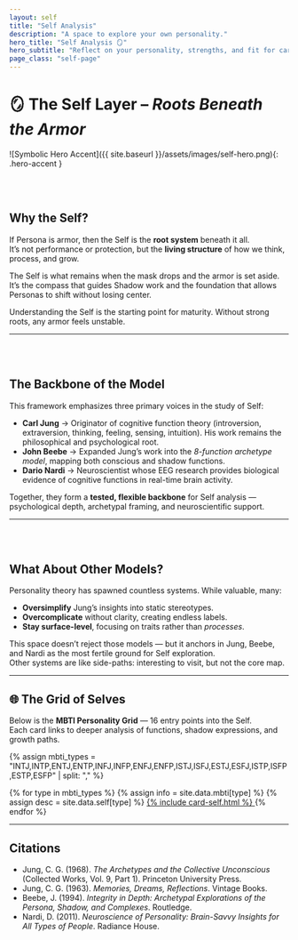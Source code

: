 ```yaml
---
layout: self
title: "Self Analysis"
description: "A space to explore your own personality."
hero_title: "Self Analysis 🪞"
hero_subtitle: "Reflect on your personality, strengths, and fit for career path."
page_class: "self-page"
---
```

# 🪞 The Self Layer – *Roots Beneath the Armor*

![Symbolic Hero Accent]({{ site.baseurl }}/assets/images/self-hero.png){: .hero-accent }

<br><br>
## Why the Self?
If Persona is armor, then the Self is the **root system** beneath it all.  
It’s not performance or protection, but the **living structure** of how we think, process, and grow.  

The Self is what remains when the mask drops and the armor is set aside.  
It’s the compass that guides Shadow work and the foundation that allows Personas to shift without losing center.  

Understanding the Self is the starting point for maturity. Without strong roots, any armor feels unstable.

---

<br><br>
## The Backbone of the Model
This framework emphasizes three primary voices in the study of Self:

- **Carl Jung** → Originator of cognitive function theory (introversion, extraversion, thinking, feeling, sensing, intuition). His work remains the philosophical and psychological root.  
- **John Beebe** → Expanded Jung’s work into the *8-function archetype model*, mapping both conscious and shadow functions.  
- **Dario Nardi** → Neuroscientist whose EEG research provides biological evidence of cognitive functions in real-time brain activity.  

Together, they form a **tested, flexible backbone** for Self analysis — psychological depth, archetypal framing, and neuroscientific support.

---

<br><br>
## What About Other Models?
Personality theory has spawned countless systems. While valuable, many:  
- **Oversimplify** Jung’s insights into static stereotypes.  
- **Overcomplicate** without clarity, creating endless labels.  
- **Stay surface-level**, focusing on traits rather than *processes*.  

This space doesn’t reject those models — but it anchors in Jung, Beebe, and Nardi as the most fertile ground for Self exploration.  
Other systems are like side-paths: interesting to visit, but not the core map.

---

## 🌐 The Grid of Selves
Below is the **MBTI Personality Grid** — 16 entry points into the Self.  
Each card links to deeper analysis of functions, shadow expressions, and growth paths.

<div class="grid">
  {% assign mbti_types = "INTJ,INTP,ENTJ,ENTP,INFJ,INFP,ENFJ,ENFP,ISTJ,ISFJ,ESTJ,ESFJ,ISTP,ISFP,ESTP,ESFP" | split: "," %}

  {% for type in mbti_types %}
    {% assign info = site.data.mbti[type] %}
    {% assign desc = site.data.self[type] %}
    <a href="{{ site.baseurl }}/self/{{ type | downcase }}.html" class="card-link">
    {% include card-self.html %}
    </a>
  {% endfor %}
</div>

---

## Citations
- Jung, C. G. (1968). *The Archetypes and the Collective Unconscious* (Collected Works, Vol. 9, Part 1). Princeton University Press.  
- Jung, C. G. (1963). *Memories, Dreams, Reflections*. Vintage Books.  
- Beebe, J. (1994). *Integrity in Depth: Archetypal Explorations of the Persona, Shadow, and Complexes*. Routledge.  
- Nardi, D. (2011). *Neuroscience of Personality: Brain-Savvy Insights for All Types of People*. Radiance House.  

